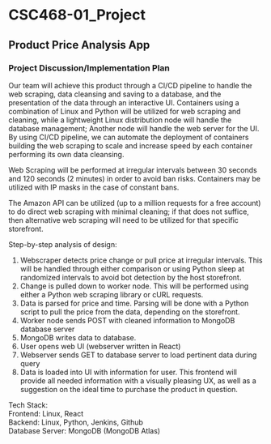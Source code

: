# CSC468-01_Project

## Product Price Analysis App

### Project Discussion/Implementation Plan

Our team will achieve this product through a CI/CD pipeline to handle the web scraping, data cleansing and saving to a database, and the presentation of the data through an interactive UI. Containers using a combination of Linux and Python will be utilized for web scraping and cleaning, while a lightweight Linux distribution node will handle the database management; Another node will handle the web server for the UI. By using CI/CD pipeline, we can automate the deployment of containers building the web scraping to scale and increase speed by each container performing its own data cleansing.

Web Scraping will be performed at irregular intervals between 30 seconds and 120 seconds (2 minutes) in order to avoid ban risks. Containers may be utilized with IP masks in the case of constant bans.

The Amazon API can be utilized (up to a million requests for a free account) to do direct web scraping with minimal cleaning; if that does not suffice, then alternative web scraping will need to be utilized for that specific storefront.

Step-by-step analysis of design:


1. Webscraper detects price change or pull price at irregular intervals. This will be handled through either comparison or using Python sleep at randomized intervals to avoid bot detection by the host storefront.  
2. Change is pulled down to worker node. This will be performed using either a Python web scraping library or cURL requests.  
3. Data is parsed for price and time. Parsing will be done with a Python script to pull the price from the data, depending on the storefront.  
4. Worker node sends POST with cleaned information to MongoDB database server
5. MongoDB writes data to database.   
6. User opens web UI (webserver written in React)  
7. Webserver sends GET to database server to load pertinent data during query  
8. Data is loaded into UI with information for user. This frontend will provide all needed information with a visually pleasing UX, as well as a suggestion on the ideal time to purchase the product in question.  

Tech Stack:  
Frontend: Linux, React   
Backend: Linux, Python, Jenkins, Github  
Database Server: MongoDB (MongoDB Atlas)
